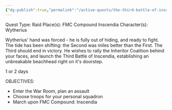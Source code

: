 ```yaml
---
{"dg-publish":true,"permalink":"/active-quests/the-third-battle-of-inscendia/"}
---
```


Quest Type: Raid
Place(s): FMC Compound Inscendia
Character(s): Wytherius

Wytherius' hand was forced - he is fully out of hiding, and ready to fight. The tide has been shifting: the Second was miles better than the First. The Third should end in victory. He wishes to rally the Inheritor Coalition behind your faces, and launch the Third Battle of Inscendia, establishing an unbreakable beachhead right on it's doorstep.

1 or 2 days

OBJECTIVES:
- Enter the War Room, plan an assault
- Choose troops for your personal squadron
- March upon FMC Compound: Inscendia

